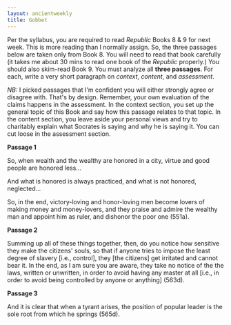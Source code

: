 ```yaml
---
layout: ancientweekly
title: Gobbet 
---
```


Per the syllabus, you are required to read *Republic* Books 8 & 9 for next week. This is more reading than I normally assign. So, the three passages below are taken only from Book 8. You will need to read that book carefully (it takes me about 30 mins to read one book of the *Republic* properly.) You should also skim-read Book 9. You must analyze all **three passages**. For each, write a very short paragraph on *context*, *content*, and *assessment*.

*NB:* I picked passages that I'm confident you will either strongly agree or disagree with. That's by design. Remember, your own evaluation of the claims happens in the assessment. In the context section, you set up the general topic of this Book and say how this passage relates to that topic. In the content section, you leave aside your personal views and try to charitably explain what Socrates is saying and why he is saying it. You can cut loose in the assessment section.

**Passage 1**

So, when wealth and the wealthy are honored in a city, virtue and good people are honored less...

And what is honored is always practiced, and what is not honored, neglected...

So, in the end, victory-loving and honor-loving men become lovers of making money and money-lovers, and they praise and admire the wealthy man and appoint him as ruler, and dishonor the poor one (551a).

**Passage 2**

Summing up all of these things together, then, do you notice how sensitive they make the citizens' souls, so that if anyone tries to impose the least degree of slavery [i.e., control], they [the citizens] get irritated and cannot bear it. In the end, as I am sure you are aware, they take no notice of the the laws, written or unwritten, in order to avoid having any master at all [i.e., in order to avoid being controlled by anyone or anything] (563d). 

**Passage 3**

And it is clear that when a tyrant arises, the position of popular leader is the sole root from which he springs (565d).









